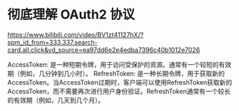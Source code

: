 ﻿# 彻底理解 OAuth2 协议
https://www.bilibili.com/video/BV1zt41127hX/?spm_id_from=333.337.search-card.all.click&vd_source=ea97dd6e2e4edba7396c40b1012e7026

AccessToken: 是一种短期令牌，用于访问受保护的资源。通常有一个较短的有效期（例如，几分钟到几小时）。
RefreshToken: 是一种长期令牌，用于获取新的AccessToken。当AccessToken过期时，客户端可以使用RefreshToken获取新的AccessToken，而不需要再次进行用户身份验证。RefreshToken通常有一个较长的有效期（例如，几天到几个月）。

